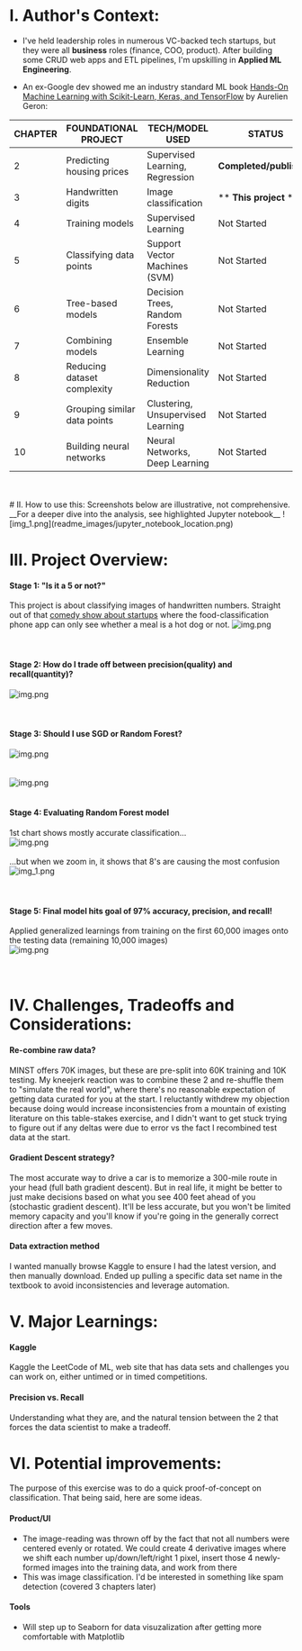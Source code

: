 # I. Author's Context:
- I've held leadership roles in numerous VC-backed tech startups, but they were all __business__ roles (finance, COO, product). After building some CRUD web apps and ETL pipelines, I'm upskilling in __Applied ML Engineering__.

- An ex-Google dev showed me an industry standard ML book [Hands-On Machine Learning with Scikit-Learn, Keras, and TensorFlow](https://www.amazon.com/Hands-Machine-Learning-Scikit-Learn-TensorFlow/dp/1492032646) by Aurelien Geron:

| CHAPTER | FOUNDATIONAL PROJECT         | TECH/MODEL USED                   | STATUS                  |
|---------|------------------------------|-----------------------------------|-------------------------|
| 2       | Predicting housing prices    | Supervised Learning, Regression   | **Completed/published** |
| 3       | Handwritten digits           | Image classification              | ** **This project** **  |
| 4       | Training models              | Supervised Learning               | Not Started             |
| 5       | Classifying data points      | Support Vector Machines (SVM)     | Not Started             |
| 6       | Tree-based models            | Decision Trees, Random Forests    | Not Started             |
| 7       | Combining models             | Ensemble Learning                 | Not Started             |
| 8       | Reducing dataset complexity  | Dimensionality Reduction          | Not Started             |
| 9       | Grouping similar data points | Clustering, Unsupervised Learning | Not Started             |
| 10      | Building neural networks     | Neural Networks, Deep Learning    | Not Started             |
<br>
<br>
# II. How to use this:
Screenshots below are illustrative, not comprehensive. __For a deeper dive into the analysis, see highlighted Jupyter notebook__
![img_1.png](readme_images/jupyter_notebook_location.png)

# III. Project Overview:
#### Stage 1: "Is it a 5 or not?"
This project is about classifying images of handwritten numbers. Straight out of that [comedy show about startups](https://www.youtube.com/watch?v=ACmydtFDTGs&ab_channel=HBO) where the food-classification phone app can only see whether a meal is a hot dog or not.
![img.png](readme_images/5_not5_confusion_matrix.png)
<br>
<br>
<br>
#### Stage 2: How do I trade off between precision(quality) and recall(quantity)?
![img.png](readme_images/precision_vs_recall.png)
<br>
<br>
<br>
#### Stage 3: Should I use SGD or Random Forest?
![img.png](readme_images/roc_sgd_vs_random_forest.png)
<br>
<br>
<br>
![img.png](readme_images/random_forest_superior.png)
<br>
<br>
#### Stage 4: Evaluating Random Forest model<br>
1st chart shows mostly accurate classification...<br>
![img.png](readme_images/all_10_classes_random_forest_confusion_matrix.png)
<br>
<br>
...but when we zoom in, it shows that 8's are causing the most confusion<br>
![img_1.png](readme_images/error_grid_random_forest.png)
<br>
<br>
<br>
#### Stage 5: Final model hits goal of 97% accuracy, precision, and recall!
Applied generalized learnings from training on the first 60,000 images onto the testing data (remaining 10,000 images)<br>
![img.png](readme_images/final_scores.png)
<br>
<br>
<br>
# IV. Challenges, Tradeoffs and Considerations:
#### Re-combine raw data?
MINST offers 70K images, but these are pre-split into 60K training and 10K testing. My kneejerk reaction was to combine these 2 and re-shuffle them to "simulate the real world", where there's no reasonable expectation of getting data curated for you at the start. I reluctantly withdrew my objection because doing would increase inconsistencies from a mountain of existing literature on this table-stakes exercise, and I didn't want to get stuck trying to figure out if any deltas were due to error vs the fact I recombined test data at the start.

#### Gradient Descent strategy?
The most accurate way to drive a car is to memorize a 300-mile route in your head (full bath gradient descent). But in real life, it might be better to just make decisions based on what you see 400 feet ahead of you (stochastic gradient descent). It'll be less accurate, but you won't be limited memory capacity and you'll know if you're going in the generally correct direction after a few moves.

#### Data extraction method
I wanted manually browse Kaggle to ensure I had the latest version, and then manually download. Ended up pulling a specific data set name in the textbook to avoid inconsistencies and leverage automation.


# V. Major Learnings:
#### Kaggle
Kaggle the LeetCode of ML, web site that has data sets and challenges you can work on, either untimed or in timed competitions. 

#### Precision vs. Recall
Understanding what they are, and the natural tension between the 2 that forces the data scientist to make a tradeoff.

# VI. Potential improvements:
The purpose of this exercise was to do a quick proof-of-concept on classification. That being said, here are some ideas.
#### Product/UI
- The image-reading was thrown off by the fact that not all numbers were centered evenly or rotated. We could create 4 derivative images where we shift each number up/down/left/right 1 pixel, insert those 4 newly-formed images into the training data, and work from there
- This was image classification. I'd be interested in something like spam detection (covered 3 chapters later) 

#### Tools
- Will step up to Seaborn for data visuzalization after getting more comfortable with Matplotlib